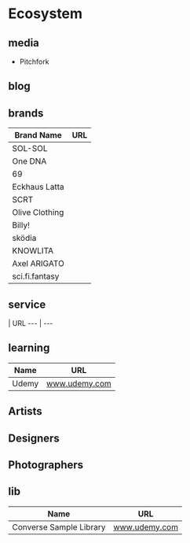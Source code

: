 # Ecosystem

## media
- Pitchfork

## blog

## brands

Brand Name | URL
--- | ---
SOL-SOL| 
One DNA |
69 |
Eckhaus Latta |
SCRT |
Olive Clothing |
Billy! |
sködia |
KNOWLITA |
Axel ARIGATO |
sci.fi.fantasy |

## service

 | URL
--- | ---

## learning

Name| URL
--- | ---
Udemy | www.udemy.com

## Artists



## Designers

## Photographers

## lib

Name| URL
--- | ---
Converse Sample Library | www.udemy.com